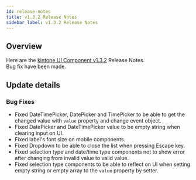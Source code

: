 ```yaml
---
id: release-notes
title: v1.3.2 Release Notes
sidebar_label: v1.3.2 Release Notes
---
```


## Overview

Here are the [kintone UI Component v1.3.2](https://github.com/kintone-labs/kintone-ui-component/releases/tag/v1.3.2) Release Notes.<br/>
Bug fix have been made.

## Update details
### Bug Fixes
- Fixed DateTimePicker, DatePicker and TimePicker to be able to get the changed value with `value` property and change event object.
- Fixed DatePicker and DateTimePicker value to be empty string when clearing input on UI.
- Fixed label's font size on mobile components.
- Fixed Dropdown to be able to close the list when pressing Escape key.
- Fixed selection type and date/time type components not to show error after changing from invalid value to valid value.
- Fixed selection type components to be able to reflect on UI when setting empty string or empty array to the `value` property by setter.
